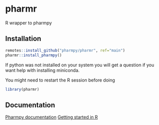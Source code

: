 # pharmr
R wrapper to pharmpy

## Installation

```R
remotes::install_github("pharmpy/pharmr", ref="main")
pharmr::install_pharmpy()
```

If python was not installed on your system you will get a question if you want help with installing miniconda.

You might need to restart the R session before doing

```R
library(pharmr)
```

## Documentation

[Pharmpy documentation](https://pharmpy.github.io)
[Getting started in R](https://pharmpy.github.io/latest/using_r.html#using-r)
